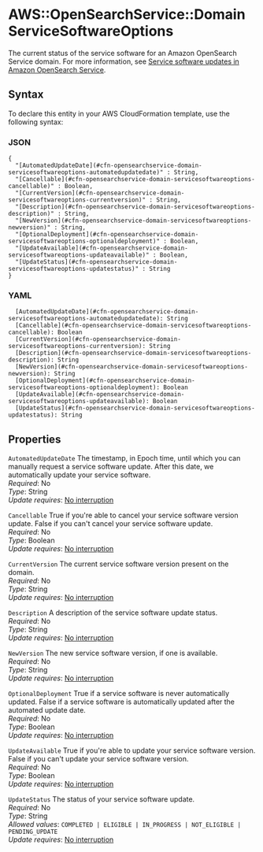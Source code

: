 # AWS::OpenSearchService::Domain ServiceSoftwareOptions<a name="aws-properties-opensearchservice-domain-servicesoftwareoptions"></a>

The current status of the service software for an Amazon OpenSearch Service domain\. For more information, see [Service software updates in Amazon OpenSearch Service](https://docs.aws.amazon.com/opensearch-service/latest/developerguide/service-software.html)\.

## Syntax<a name="aws-properties-opensearchservice-domain-servicesoftwareoptions-syntax"></a>

To declare this entity in your AWS CloudFormation template, use the following syntax:

### JSON<a name="aws-properties-opensearchservice-domain-servicesoftwareoptions-syntax.json"></a>

```
{
  "[AutomatedUpdateDate](#cfn-opensearchservice-domain-servicesoftwareoptions-automatedupdatedate)" : String,
  "[Cancellable](#cfn-opensearchservice-domain-servicesoftwareoptions-cancellable)" : Boolean,
  "[CurrentVersion](#cfn-opensearchservice-domain-servicesoftwareoptions-currentversion)" : String,
  "[Description](#cfn-opensearchservice-domain-servicesoftwareoptions-description)" : String,
  "[NewVersion](#cfn-opensearchservice-domain-servicesoftwareoptions-newversion)" : String,
  "[OptionalDeployment](#cfn-opensearchservice-domain-servicesoftwareoptions-optionaldeployment)" : Boolean,
  "[UpdateAvailable](#cfn-opensearchservice-domain-servicesoftwareoptions-updateavailable)" : Boolean,
  "[UpdateStatus](#cfn-opensearchservice-domain-servicesoftwareoptions-updatestatus)" : String
}
```

### YAML<a name="aws-properties-opensearchservice-domain-servicesoftwareoptions-syntax.yaml"></a>

```
  [AutomatedUpdateDate](#cfn-opensearchservice-domain-servicesoftwareoptions-automatedupdatedate): String
  [Cancellable](#cfn-opensearchservice-domain-servicesoftwareoptions-cancellable): Boolean
  [CurrentVersion](#cfn-opensearchservice-domain-servicesoftwareoptions-currentversion): String
  [Description](#cfn-opensearchservice-domain-servicesoftwareoptions-description): String
  [NewVersion](#cfn-opensearchservice-domain-servicesoftwareoptions-newversion): String
  [OptionalDeployment](#cfn-opensearchservice-domain-servicesoftwareoptions-optionaldeployment): Boolean
  [UpdateAvailable](#cfn-opensearchservice-domain-servicesoftwareoptions-updateavailable): Boolean
  [UpdateStatus](#cfn-opensearchservice-domain-servicesoftwareoptions-updatestatus): String
```

## Properties<a name="aws-properties-opensearchservice-domain-servicesoftwareoptions-properties"></a>

`AutomatedUpdateDate` <a name="cfn-opensearchservice-domain-servicesoftwareoptions-automatedupdatedate"></a>
The timestamp, in Epoch time, until which you can manually request a service software update\. After this date, we automatically update your service software\.  
_Required_: No  
_Type_: String  
_Update requires_: [No interruption](https://docs.aws.amazon.com/AWSCloudFormation/latest/UserGuide/using-cfn-updating-stacks-update-behaviors.html#update-no-interrupt)

`Cancellable` <a name="cfn-opensearchservice-domain-servicesoftwareoptions-cancellable"></a>
True if you're able to cancel your service software version update\. False if you can't cancel your service software update\.  
_Required_: No  
_Type_: Boolean  
_Update requires_: [No interruption](https://docs.aws.amazon.com/AWSCloudFormation/latest/UserGuide/using-cfn-updating-stacks-update-behaviors.html#update-no-interrupt)

`CurrentVersion` <a name="cfn-opensearchservice-domain-servicesoftwareoptions-currentversion"></a>
The current service software version present on the domain\.  
_Required_: No  
_Type_: String  
_Update requires_: [No interruption](https://docs.aws.amazon.com/AWSCloudFormation/latest/UserGuide/using-cfn-updating-stacks-update-behaviors.html#update-no-interrupt)

`Description` <a name="cfn-opensearchservice-domain-servicesoftwareoptions-description"></a>
A description of the service software update status\.  
_Required_: No  
_Type_: String  
_Update requires_: [No interruption](https://docs.aws.amazon.com/AWSCloudFormation/latest/UserGuide/using-cfn-updating-stacks-update-behaviors.html#update-no-interrupt)

`NewVersion` <a name="cfn-opensearchservice-domain-servicesoftwareoptions-newversion"></a>
The new service software version, if one is available\.  
_Required_: No  
_Type_: String  
_Update requires_: [No interruption](https://docs.aws.amazon.com/AWSCloudFormation/latest/UserGuide/using-cfn-updating-stacks-update-behaviors.html#update-no-interrupt)

`OptionalDeployment` <a name="cfn-opensearchservice-domain-servicesoftwareoptions-optionaldeployment"></a>
True if a service software is never automatically updated\. False if a service software is automatically updated after the automated update date\.  
_Required_: No  
_Type_: Boolean  
_Update requires_: [No interruption](https://docs.aws.amazon.com/AWSCloudFormation/latest/UserGuide/using-cfn-updating-stacks-update-behaviors.html#update-no-interrupt)

`UpdateAvailable` <a name="cfn-opensearchservice-domain-servicesoftwareoptions-updateavailable"></a>
True if you're able to update your service software version\. False if you can't update your service software version\.  
_Required_: No  
_Type_: Boolean  
_Update requires_: [No interruption](https://docs.aws.amazon.com/AWSCloudFormation/latest/UserGuide/using-cfn-updating-stacks-update-behaviors.html#update-no-interrupt)

`UpdateStatus` <a name="cfn-opensearchservice-domain-servicesoftwareoptions-updatestatus"></a>
The status of your service software update\.  
_Required_: No  
_Type_: String  
_Allowed values_: `COMPLETED | ELIGIBLE | IN_PROGRESS | NOT_ELIGIBLE | PENDING_UPDATE`  
_Update requires_: [No interruption](https://docs.aws.amazon.com/AWSCloudFormation/latest/UserGuide/using-cfn-updating-stacks-update-behaviors.html#update-no-interrupt)
